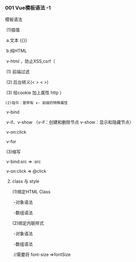 ### 001    Vue模板语法    -1 

模板语法    

​	(1)插值      

​		a.文本 {{}}     

​		b.纯HTML       

​			v-html ，防止XSS,csrf（         

​				(1) 前端过滤         

​				(2) 后台转义(< >  &lt; &gt;)         

​				(3) 给cookie 加上属性 http ）

 	(2)指令：是带有 v- 前缀的特殊属性     

​		v-bind     

​		v-if、v-show  （v-if：创建和删除节点  v-show：显示和隐藏节点）   

​		v-on:click     

​		v-for   

​	(3)缩写     

​		v-bind:src =>  :src     

​		v-on:click  => @click 

2. class 与 style 

   (1)绑定HTML Class     

   ​	-对象语法     

   ​	-数组语法

   (2)绑定内联样式     

   ​	-对象语法     

   ​	-数组语法     

   ​	//需要将 font-size =>fontSize 